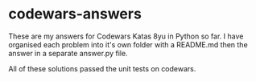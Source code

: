 # codewars-answers

These are my answers for Codewars Katas 8yu in Python so far. I have organised each problem into it's own folder with a README.md then the answer in a separate answer.py file. 

All of these solutions passed the unit tests on codewars. 
